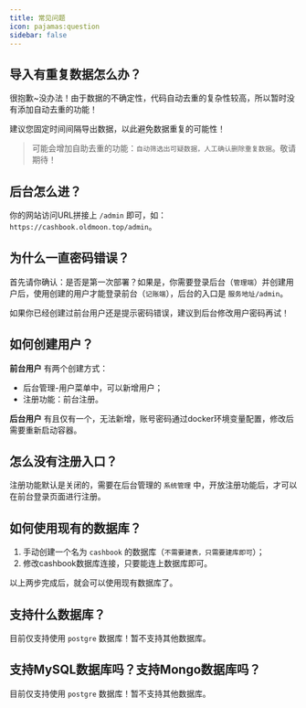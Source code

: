 ```yaml
---
title: 常见问题
icon: pajamas:question
sidebar: false
---
```


## 导入有重复数据怎么办？

很抱歉~没办法！由于数据的不确定性，代码自动去重的复杂性较高，所以暂时没有添加自动去重的功能！

建议您固定时间间隔导出数据，以此避免数据重复的可能性！

> 可能会增加自助去重的功能：`自动筛选出可疑数据，人工确认删除重复数据`。敬请期待！

## 后台怎么进？

你的网站访问URL拼接上 `/admin` 即可，如：`https://cashbook.oldmoon.top/admin`。

## 为什么一直密码错误？

首先请你确认：是否是第一次部署？如果是，你需要登录后台（`管理端`）并创建用户后，使用创建的用户才能登录前台（`记账端`），后台的入口是 `服务地址/admin`。

如果你已经创建过前台用户还是提示密码错误，建议到后台修改用户密码再试！

## 如何创建用户？

**前台用户** 有两个创建方式：

- 后台管理-用户菜单中，可以新增用户；
- 注册功能：前台注册。

**后台用户** 有且仅有一个，无法新增，账号密码通过docker环境变量配置，修改后需要重新启动容器。

<!-- more -->

## 怎么没有注册入口？

注册功能默认是关闭的，需要在后台管理的 `系统管理` 中，开放注册功能后，才可以在前台登录页面进行注册。

## 如何使用现有的数据库？

1. 手动创建一个名为 `cashbook` 的数据库（`不需要建表，只需要建库即可`）；
2. 修改cashbook数据库连接，只要能连上数据库即可。

以上两步完成后，就会可以使用现有数据库了。

## 支持什么数据库？

目前仅支持使用 `postgre` 数据库！暂不支持其他数据库。

## 支持MySQL数据库吗？支持Mongo数据库吗？

目前仅支持使用 `postgre` 数据库！暂不支持其他数据库。
